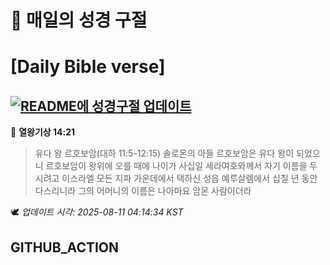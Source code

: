 # 🙏 매일의 성경 구절
# [Daily Bible verse]
## [![README에 성경구절 업데이트](https://github.com/DONGSUKA/first_test/actions/workflows/update-readme-bible.yml/badge.svg)](https://github.com/DONGSUKA/first_test/actions/workflows/update-readme-bible.yml)
<!-- START_BIBLE_VERSE -->
📖 **열왕기상 14:21**
> 유다 왕 르호보암(대하 11:5-12:15) 솔로몬의 아들 르호보암은 유다 왕이 되었으니 르호보암이 왕위에 오를 때에 나이가 사십일 세라여호와께서 자기 이름을 두시려고 이스라엘 모든 지파 가운데에서 택하신 성읍 예루살렘에서 십칠 년 동안 다스리니라 그의 어머니의 이름은 나아마요 암몬 사람이더라

🕊️ _업데이트 시각: 2025-08-11 04:14:34 KST_
  <!-- END_BIBLE_VERSE -->
## GITHUB_ACTION
